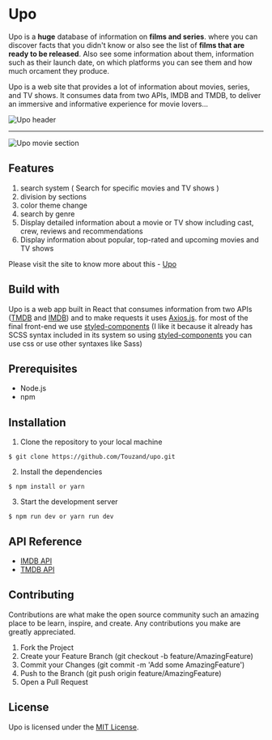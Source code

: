 # Upo

Upo is a **huge** database of information on **films and series**. where you can discover facts that you didn't know or also see the list of **films that are ready to be released**. Also see some information about them, information such as their launch date, on which platforms you can see them and how much orcament they produce.

Upo is a web site that provides a lot of information about movies, series, and TV shows. It consumes data from two APIs, IMDB and TMDB, to deliver an immersive and informative experience for movie lovers...

![Upo header](http://imgfz.com/i/1yVWaNS.png)

<hr/>

![Upo movie section](http://imgfz.com/i/Frq2KHe.png)

## Features
1. search system ( Search for specific movies and TV shows )
2. division by sections
3. color theme change
4. search by genre
5. Display detailed information about a movie or TV show including cast, crew, reviews and recommendations
6. Display information about popular, top-rated and upcoming movies and TV shows

Please visit the site to know more about this - [Upo](https://touzand.github.io/upo/) 

## Build with

Upo is a web app built in React that consumes information from two APIs ([TMDB](https://www.themoviedb.org/) and [IMDB](https://www.imdb.com/)) and to make requests it uses [Axios.js](https://axios-http.com/docs/intro). for most of the final front-end we use [styled-components](https://styled-components.com/) (I like it because it already has SCSS syntax included in its system so using [styled-components](https://styled-components.com/) you can use css or use other syntaxes like Sass)

## Prerequisites

- Node.js
- npm

## Installation

1. Clone the repository to your local machine

```
$ git clone https://github.com/Touzand/upo.git
```

2. Install the dependencies

```
$ npm install or yarn
```

3. Start the development server

```
$ npm run dev or yarn run dev
```

## API Reference

* [IMDB API](https://imdb-api.com/API)
* [TMDB API](https://www.themoviedb.org/documentation/api)

## Contributing

Contributions are what make the open source community such an amazing place to be learn, inspire, and create. Any contributions you make are greatly appreciated.

1. Fork the Project
2. Create your Feature Branch (git checkout -b feature/AmazingFeature)
3. Commit your Changes (git commit -m 'Add some AmazingFeature')
4. Push to the Branch (git push origin feature/AmazingFeature)
5. Open a Pull Request

## License

Upo is licensed under the [MIT License](https://opensource.org/licenses/MIT).




